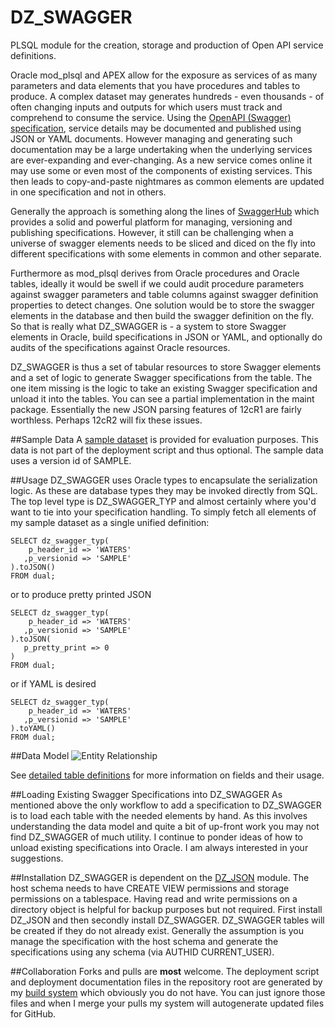 # DZ_SWAGGER
PLSQL module for the creation, storage and production of Open API service definitions.

Oracle mod_plsql and APEX allow for the exposure as services of as many parameters and data elements that you have procedures and tables to produce.  A complex dataset may generates hundreds - even thousands - of often changing inputs and outputs for which users must track and comprehend to consume the service.  Using the [OpenAPI (Swagger) specification](http://swagger.io/specification), service details may be documented and published using JSON or YAML documents.  However managing and generating such documentation may be a large undertaking when the underlying services are ever-expanding and ever-changing.  As a new service comes online it may use some or even most of the components of existing services.  This then leads to copy-and-paste nightmares as common elements are updated in one specification and not in others.

Generally the approach is something along the lines of [SwaggerHub](https://app.swaggerhub.com) which provides a solid and powerful platform for managing, versioning and publishing specifications.  However, it still can be challenging when a universe of swagger elements needs to be sliced and diced on the fly into different specifications with some elements in common and other separate.

Furthermore as mod_plsql derives from Oracle procedures and Oracle tables, ideally it would be swell if we could audit procedure parameters against swagger parameters and table columns against swagger definition properties to detect changes.  One solution would be to store the swagger elements in the database and then build the swagger definition on the fly.  So that is really what DZ_SWAGGER is - a system to store Swagger elements in Oracle, build specifications in JSON or YAML, and optionally do audits of the specifications against Oracle resources.  

DZ_SWAGGER is thus a set of tabular resources to store Swagger elements and a set of logic to generate Swagger specifications from the table.  The one item missing is the logic to take an existing Swagger specification and unload it into the tables.  You can see a partial implementation in the maint package.  Essentially the new JSON parsing features of 12cR1 are fairly worthless.  Perhaps 12cR2 will fix these issues.

##Sample Data
A [sample dataset](https://github.com/pauldzy/DZ_SWAGGER/blob/master/Actions/SAMPLE_DATASET.sql) is provided for evaluation purposes.  This data is not part of the deployment script and thus optional. The sample data uses a version id of SAMPLE.

##Usage
DZ_SWAGGER uses Oracle types to encapsulate the serialization logic.  As these are database types they may be invoked directly from SQL.  The top level type is DZ_SWAGGER_TYP and almost certainly where you'd want to tie into your specification handling.  To simply fetch all elements of my sample dataset as a single unified definition:

```
SELECT dz_swagger_typ(
    p_header_id => 'WATERS'
   ,p_versionid => 'SAMPLE'
).toJSON() 
FROM dual;
```
or to produce pretty printed JSON
```
SELECT dz_swagger_typ(
    p_header_id => 'WATERS'
   ,p_versionid => 'SAMPLE'
).toJSON(
   p_pretty_print => 0
) 
FROM dual;
```
or if YAML is desired
```
SELECT dz_swagger_typ(
    p_header_id => 'WATERS'
   ,p_versionid => 'SAMPLE'
).toYAML() 
FROM dual;
```

##Data Model
![Entity Relationship](ERD.png)

See [detailed table definitions](DEFS.md) for more information on fields and their usage.

##Loading Existing Swagger Specifications into DZ_SWAGGER
As mentioned above the only workflow to add a specification to DZ_SWAGGER is to load each table with the needed elements by hand.  As this involves understanding the data model and quite a bit of up-front work you may not find DZ_SWAGGER of much utility.  I continue to ponder ideas of how to unload existing specifications into Oracle.  I am always interested in your suggestions. 

##Installation
DZ_SWAGGER is dependent on the [DZ_JSON](https://github.com/pauldzy/DZ_JSON) module.  The host schema needs to have CREATE VIEW permissions and storage permissions on a tablespace.  Having read and write permissions on a directory object is helpful for backup purposes but not required.  First install DZ_JSON and then secondly install DZ_SWAGGER.  DZ_SWAGGER tables will be created if they do not already exist.  Generally the assumption is you manage the specification with the host schema and generate the specifications using any schema (via AUTHID CURRENT_USER).

##Collaboration
Forks and pulls are **most** welcome.  The deployment script and deployment documentation files in the repository root are generated by my [build system](https://github.com/pauldzy/Speculative_PLSQL_CI) which obviously you do not have.  You can just ignore those files and when I merge your pulls my system will autogenerate updated files for GitHub.


